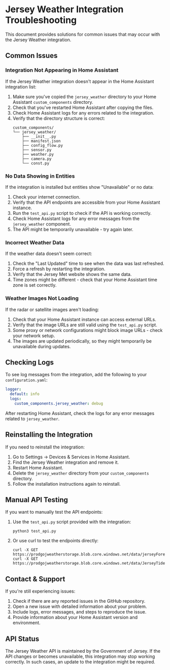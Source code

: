 # Jersey Weather Integration Troubleshooting

This document provides solutions for common issues that may occur with the Jersey Weather integration.

## Common Issues

### Integration Not Appearing in Home Assistant

If the Jersey Weather integration doesn't appear in the Home Assistant integration list:

1. Make sure you've copied the `jersey_weather` directory to your Home Assistant `custom_components` directory.
2. Check that you've restarted Home Assistant after copying the files.
3. Check Home Assistant logs for any errors related to the integration.
4. Verify that the directory structure is correct:
   ```
   custom_components/
   └── jersey_weather/
       ├── __init__.py
       ├── manifest.json
       ├── config_flow.py
       ├── sensor.py
       ├── weather.py
       ├── camera.py
       └── const.py
   ```

### No Data Showing in Entities

If the integration is installed but entities show "Unavailable" or no data:

1. Check your internet connection.
2. Verify that the API endpoints are accessible from your Home Assistant instance.
3. Run the `test_api.py` script to check if the API is working correctly.
4. Check Home Assistant logs for any error messages from the `jersey_weather` component.
5. The API might be temporarily unavailable - try again later.

### Incorrect Weather Data

If the weather data doesn't seem correct:

1. Check the "Last Updated" time to see when the data was last refreshed.
2. Force a refresh by restarting the integration.
3. Verify that the Jersey Met website shows the same data.
4. Time zones might be different - check that your Home Assistant time zone is set correctly.

### Weather Images Not Loading

If the radar or satellite images aren't loading:

1. Check that your Home Assistant instance can access external URLs.
2. Verify that the image URLs are still valid using the `test_api.py` script.
3. Some proxy or network configurations might block image URLs - check your network setup.
4. The images are updated periodically, so they might temporarily be unavailable during updates.

## Checking Logs

To see log messages from the integration, add the following to your `configuration.yaml`:

```yaml
logger:
  default: info
  logs:
    custom_components.jersey_weather: debug
```

After restarting Home Assistant, check the logs for any error messages related to `jersey_weather`.

## Reinstalling the Integration

If you need to reinstall the integration:

1. Go to Settings → Devices & Services in Home Assistant.
2. Find the Jersey Weather integration and remove it.
3. Restart Home Assistant.
4. Delete the `jersey_weather` directory from your `custom_components` directory.
5. Follow the installation instructions again to reinstall.

## Manual API Testing

If you want to manually test the API endpoints:

1. Use the `test_api.py` script provided with the integration:
   ```
   python3 test_api.py
   ```

2. Or use curl to test the endpoints directly:
   ```
   curl -X GET https://prodgojweatherstorage.blob.core.windows.net/data/jerseyForecast.json
   curl -X GET https://prodgojweatherstorage.blob.core.windows.net/data/JerseyTide5Day.json
   ```

## Contact & Support

If you're still experiencing issues:

1. Check if there are any reported issues in the GitHub repository.
2. Open a new issue with detailed information about your problem.
3. Include logs, error messages, and steps to reproduce the issue.
4. Provide information about your Home Assistant version and environment.

## API Status

The Jersey Weather API is maintained by the Government of Jersey. If the API changes or becomes unavailable, this integration may stop working correctly. In such cases, an update to the integration might be required.
